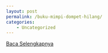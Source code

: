 ```yaml
---
layout: post
permalink: /buku-mimpi-dompet-hilang/
categories:
    - Uncategorized
---
```


[Baca Selengkapnya](/08)